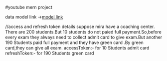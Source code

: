 #youtube mern project

data model link
->[model link](https://app.eraser.io/workspace/YtPqZ1VogxGy1jzIDkzj)


//access and refresh token details
suppose mira have a coaching center. There are 200 students.But 10 students do not paied full payment.So,before every exam they always need to collect admit card to give exam.But another 190 Students paid full payment and they have green card .By green card,they can give all exam. 
accessToken:- for 10 Students admit card
refreshToken:- for 190 Students green card